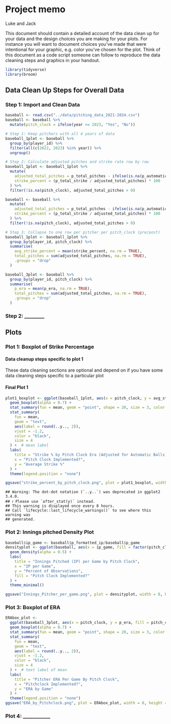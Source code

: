 Project memo
================
Luke and Jack

This document should contain a detailed account of the data clean up for
your data and the design choices you are making for your plots. For
instance you will want to document choices you’ve made that were
intentional for your graphic, e.g. color you’ve chosen for the plot.
Think of this document as a code script someone can follow to reproduce
the data cleaning steps and graphics in your handout.

``` r
library(tidyverse)
library(broom)
```

## Data Clean Up Steps for Overall Data

### Step 1: Import and Clean Data

``` r
baseball <- read.csv("../data/pitching_data_2021-2024.csv")
baseball <- baseball %>%
  mutate(pitch_clock = ifelse(year >= 2023, "Yes", "No"))

# Step 1: Keep pitchers with all 4 years of data
baseball_1plot <- baseball %>%
  group_by(player_id) %>%
  filter(all(c(2022, 2023) %in% year)) %>%
  ungroup()

# Step 2: Calculate adjusted pitches and strike rate row by row
baseball_1plot <- baseball_1plot %>%
  mutate(
    adjusted_total_pitches = p_total_pitches - ifelse(is.na(p_automatic_ball), 0, p_automatic_ball),
    strike_percent = (p_total_strike / adjusted_total_pitches) * 100
  ) %>%
  filter(!is.na(pitch_clock), adjusted_total_pitches > 0)

baseball <- baseball %>%
  mutate(
    adjusted_total_pitches = p_total_pitches - ifelse(is.na(p_automatic_ball), 0, p_automatic_ball),
    strike_percent = (p_total_strike / adjusted_total_pitches) * 100
  ) %>%
  filter(!is.na(pitch_clock), adjusted_total_pitches > 0)

# Step 3: Collapse to one row per pitcher per pitch_clock (pre/post)
baseball_1plot <- baseball_1plot %>%
  group_by(player_id, pitch_clock) %>%
  summarise(
    avg_strike_percent = mean(strike_percent, na.rm = TRUE),
    total_pitches = sum(adjusted_total_pitches, na.rm = TRUE),
    .groups = "drop"
  )

baseball_3plot <- baseball %>%
  group_by(player_id, pitch_clock) %>%
  summarise(
    p_era = mean(p_era, na.rm = TRUE),
    total_pitches = sum(adjusted_total_pitches, na.rm = TRUE),
    .groups = "drop"
  )
```

### Step 2: \_\_\_\_\_\_\_\_

## Plots

### Plot 1: Boxplot of Strike Percentage

#### Data cleanup steps specific to plot 1

These data cleaning sections are optional and depend on if you have some
data cleaning steps specific to a particular plot

#### Final Plot 1

``` r
plot1_boxplot <- ggplot(baseball_1plot, aes(x = pitch_clock, y = avg_strike_percent, fill = pitch_clock)) +
  geom_boxplot(alpha = 0.7) +
  stat_summary(fun = mean, geom = "point", shape = 20, size = 3, color = "black") +  # black dot for mean
  stat_summary(
    fun = mean,
    geom = "text",
    aes(label = round(..y.., 2)),
    vjust = -1.2,
    color = "black",
    size = 4
  ) +  # mean label
  labs(
    title = "Strike % by Pitch Clock Era (Adjusted for Automatic Balls)",
    x = "Pitch Clock Implemented?",
    y = "Average Strike %"
  ) +
  theme(legend.position = "none")

ggsave("strike_percent_by_pitch_clock.png", plot = plot1_boxplot, width = 8, height = 6)
```

    ## Warning: The dot-dot notation (`..y..`) was deprecated in ggplot2 3.4.0.
    ## ℹ Please use `after_stat(y)` instead.
    ## This warning is displayed once every 8 hours.
    ## Call `lifecycle::last_lifecycle_warnings()` to see where this warning was
    ## generated.

### Plot 2: Innings pitched Density Plot

``` r
baseball$ip_game <- baseball$p_formatted_ip/baseball$p_game
densityplot <- ggplot(baseball, aes(x = ip_game, fill = factor(pitch_clock))) +
  geom_density(alpha = 0.5) +
  labs(
    title = "Innings Pitched (IP) per Game by Pitch Clock",
    x = "IP per Game",
    y = "Percent of Observations",
    fill = "Pitch Clock Implemented?"
  ) +
  theme_minimal()

ggsave("Innings_Pitcher_per_game.png", plot = densityplot, width = 8, height = 6)
```

### Plot 3: Boxplot of ERA

``` r
ERAbox_plot <-
  ggplot(baseball_3plot, aes(x = pitch_clock, y = p_era, fill = pitch_clock)) +
  geom_boxplot(alpha = 0.7) +
  stat_summary(fun = mean, geom = "point", shape = 20, size = 3, color = "black") +  # black dot for mean
  stat_summary(
    fun = mean, 
    geom = "text", 
    aes(label = round(..y.., 2)), 
    vjust = -1.2, 
    color = "black", 
    size = 4
  ) +  # text label of mean
  labs(
    title = "Pitcher ERA Per Game By Pitch Clock", 
    x = "Pitchclock Implemented?",
    y = "ERA by Game"
  ) +
  theme(legend.position = "none")
ggsave("ERA_by_Pitchclock.png", plot = ERAbox_plot, width = 8, height = 6)
```

### Plot 4: \_\_\_\_\_\_\_\_\_\_\_
